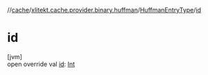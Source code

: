 //[cache](../../../index.md)/[xlitekt.cache.provider.binary.huffman](../index.md)/[HuffmanEntryType](index.md)/[id](id.md)

# id

[jvm]\
open override val [id](id.md): [Int](https://kotlinlang.org/api/latest/jvm/stdlib/kotlin/-int/index.html)
